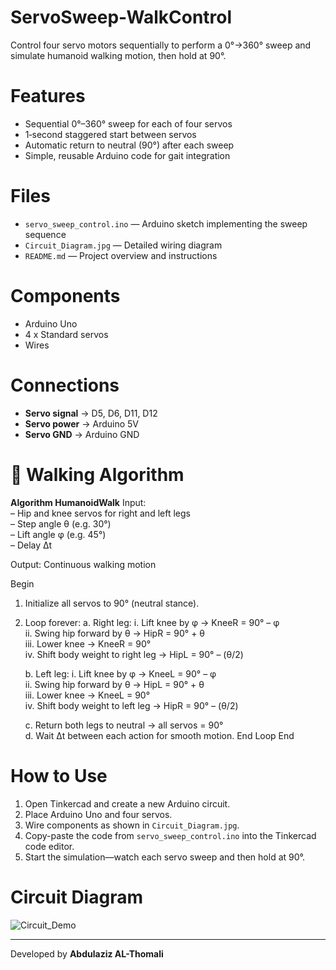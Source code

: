 # ServoSweep-WalkControl

Control four servo motors sequentially to perform a 0°→360° sweep and simulate humanoid walking motion, then hold at 90°.

# Features

- Sequential 0°–360° sweep for each of four servos  
- 1‑second staggered start between servos  
- Automatic return to neutral (90°) after each sweep  
- Simple, reusable Arduino code for gait integration

# Files

- `servo_sweep_control.ino` — Arduino sketch implementing the sweep sequence  
- `Circuit_Diagram.jpg` — Detailed wiring diagram  
- `README.md` — Project overview and instructions

# Components

- Arduino Uno  
- 4 x Standard servos  
- Wires

# Connections
- **Servo signal** → D5, D6, D11, D12  
- **Servo power** → Arduino 5V  
- **Servo GND** → Arduino GND

# 🤖 Walking Algorithm


**Algorithm HumanoidWalk** 
Input:  
  – Hip and knee servos for right and left legs  
  – Step angle θ (e.g. 30°)  
  – Lift angle φ (e.g. 45°)  
  – Delay Δt  

Output: Continuous walking motion

Begin
  1. Initialize all servos to 90° (neutral stance).
  
  2. Loop forever:
     a. Right leg:
        i.  Lift knee by φ → KneeR = 90° – φ  
        ii. Swing hip forward by θ → HipR = 90° + θ  
        iii. Lower knee → KneeR = 90°  
        iv. Shift body weight to right leg → HipL = 90° – (θ/2)
  
     b. Left leg:
        i.  Lift knee by φ → KneeL = 90° – φ  
        ii. Swing hip forward by θ → HipL = 90° + θ  
        iii. Lower knee → KneeL = 90°  
        iv. Shift body weight to left leg → HipR = 90° – (θ/2)
  
     c. Return both legs to neutral → all servos = 90°  
     d. Wait Δt between each action for smooth motion. 
  End Loop 
End

# How to Use

1. Open Tinkercad and create a new Arduino circuit.  
2. Place Arduino Uno and four servos.  
3. Wire components as shown in `Circuit_Diagram.jpg`.  
4. Copy-paste the code from `servo_sweep_control.ino` into the Tinkercad code editor.  
5. Start the simulation—watch each servo sweep and then hold at 90°.

# Circuit Diagram 

![Circuit_Demo](https://github.com/user-attachments/assets/4724e47e-fce3-4de6-b3ca-7c5f90240b69)

<hr>

Developed by **Abdulaziz AL-Thomali**




